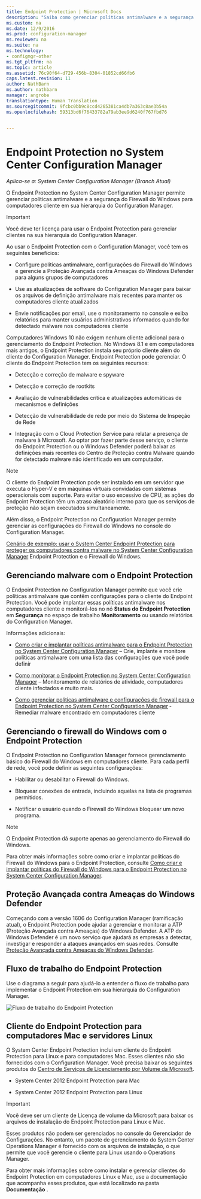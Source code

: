 ```yaml
---
title: Endpoint Protection | Microsoft Docs
description: "Saiba como gerenciar políticas antimalware e a segurança do Firewall do Windows para computadores cliente na sua hierarquia do Configuration Manager."
ms.custom: na
ms.date: 12/9/2016
ms.prod: configuration-manager
ms.reviewer: na
ms.suite: na
ms.technology:
- configmgr-other
ms.tgt_pltfrm: na
ms.topic: article
ms.assetid: 76c90f64-d729-456b-8304-01852cd66fb6
caps.latest.revision: 11
author: NathBarn
ms.author: nathbarn
manager: angrobe
translationtype: Human Translation
ms.sourcegitcommit: 9fcbc0bb9c8ccd4265381ca4db7a363c8ae3b54a
ms.openlocfilehash: 59313bd6f76433782a79ab3ee9d6240f767fbd76


---
```

# <a name="endpoint-protection-in-system-center-configuration-manager"></a>Endpoint Protection no System Center Configuration Manager

*Aplica-se a: System Center Configuration Manager (Branch Atual)*

O Endpoint Protection no System Center Configuration Manager permite gerenciar políticas antimalware e a segurança do Firewall do Windows para computadores cliente em sua hierarquia do Configuration Manager.  

> [!IMPORTANT]  
>  Você deve ter licença para usar o Endpoint Protection para gerenciar clientes na sua hierarquia do Configuration Manager.  

 Ao usar o Endpoint Protection com o Configuration Manager, você tem os seguintes benefícios:  

-   Configure políticas antimalware, configurações do Firewall do Windows e gerencie a Proteção Avançada contra Ameaças do Windows Defender para alguns grupos de computadores  

-   Use as atualizações de software do Configuration Manager para baixar os arquivos de definição antimalware mais recentes para manter os computadores cliente atualizados  

-   Envie notificações por email, use o monitoramento no console e exiba relatórios para manter usuários administrativos informados quando for detectado malware nos computadores cliente  

Computadores Windows 10 não exigem nenhum cliente adicional para o gerenciamento do Endpoint Protection. No Windows 8.1 e em computadores mais antigos, o Endpoint Protection instala seu próprio cliente além do cliente do Configuration Manager. Endpoint Protection pode gerenciar. O cliente do Endpoint Protection tem os seguintes recursos:  

-   Detecção e correção de malware e spyware  

-   Detecção e correção de rootkits  

-   Avaliação de vulnerabilidades crítica e atualizações automáticas de mecanismos e definições  

-   Detecção de vulnerabilidade de rede por meio do Sistema de Inspeção de Rede  

-   Integração com o Cloud Protection Service para relatar a presença de malware à Microsoft. Ao optar por fazer parte desse serviço, o cliente do Endpoint Protection ou o Windows Defender poderá baixar as definições mais recentes do Centro de Proteção contra Malware quando for detectado malware não identificado em um computador.  

> [!NOTE]  
>  O cliente do Endpoint Protection pode ser instalado em um servidor que executa o Hyper-V e em máquinas virtuais convidadas com sistemas operacionais com suporte. Para evitar o uso excessivo de CPU, as ações do Endpoint Protection têm um atraso aleatório interno para que os serviços de proteção não sejam executados simultaneamente.  

 Além disso, o Endpoint Protection no Configuration Manager permite gerenciar as configurações do Firewall do Windows no console do Configuration Manager.  

 [Cenário de exemplo: usar o System Center Endpoint Protection para proteger os computadores contra malware no System Center Configuration Manager](scenarios-endpoint-protection.md) Endpoint Protection e o Firewall do Windows.  


## <a name="managing-malware-with-endpoint-protection"></a>Gerenciando malware com o Endpoint Protection  
 O Endpoint Protection no Configuration Manager permite que você crie políticas antimalware que contêm configurações para o cliente do Endpoint Protection. Você pode implantar essas políticas antimalware nos computadores cliente e monitorá-los no nó **Status do Endpoint Protection** em **Segurança** no espaço de trabalho **Monitoramento** ou usando relatórios do Configuration Manager.  

 Informações adicionais:  

-   [Como criar e implantar políticas antimalware para o Endpoint Protection no System Center Configuration Manager](endpoint-antimalware-policies.md) – Crie, implante e monitore políticas antimalware com uma lista das configurações que você pode definir  

-   [Como monitorar o Endpoint Protection no System Center Configuration Manager](monitor-endpoint-protection.md) – Monitoramento de relatórios de atividade, computadores cliente infectados e muito mais.  

-   [Como gerenciar políticas antimalware e configurações de firewall para o Endpoint Protection no System Center Configuration Manager](endpoint-antimalware-firewall.md) ‑ Remediar malware encontrado em computadores cliente  


## <a name="managing-windows-firewall-with-endpoint-protection"></a>Gerenciando o firewall do Windows com o Endpoint Protection  
 O Endpoint Protection no Configuration Manager fornece gerenciamento básico do Firewall do Windows em computadores cliente. Para cada perfil de rede, você pode definir as seguintes configurações:  

-   Habilitar ou desabilitar o Firewall do Windows.  

-   Bloquear conexões de entrada, incluindo aquelas na lista de programas permitidos.  

-   Notificar o usuário quando o Firewall do Windows bloquear um novo programa.  

> [!NOTE]  
>  O Endpoint Protection dá suporte apenas ao gerenciamento do Firewall do Windows.  


 Para obter mais informações sobre como criar e implantar políticas do Firewall do Windows para o Endpoint Protection, consulte [Como criar e implantar políticas do Firewall do Windows para o Endpoint Protection no System Center Configuration Manager](create-windows-firewall-policies.md).  


## <a name="windows-defender-advanced-threat-protection"></a>Proteção Avançada contra Ameaças do Windows Defender

Começando com a versão 1606 do Configuration Manager (ramificação atual), o Endpoint Protection pode ajudar a gerenciar e monitorar a ATP (Proteção Avançada contra Ameaças) do Windows Defender. A ATP do Windows Defender é um novo serviço que ajudará as empresas a detectar, investigar e responder a ataques avançados em suas redes. Consulte [Proteção Avançada contra Ameaças do Windows Defender](windows-defender-advanced-threat-protection.md).

## <a name="endpoint-protection-workflow"></a>Fluxo de trabalho do Endpoint Protection  
 Use o diagrama a seguir para ajudá-lo a entender o fluxo de trabalho para implementar o Endpoint Protection em sua hierarquia do Configuration Manager.  

 ![Fluxo de trabalho do Endpoint Protection](../media/Endpoint-Protection-Workflow.gif)  

## <a name="endpoint-protection-client-for-mac-computers-and-linux-servers"></a>Cliente do Endpoint Protection para computadores Mac e servidores Linux  
 O System Center Endpoint Protection inclui um cliente do Endpoint Protection para Linux e para computadores Mac. Esses clientes não são fornecidos com o Configuration Manager. Você precisa baixar os seguintes produtos do [Centro de Serviços de Licenciamento por Volume da Microsoft](https://www.microsoft.com/licensing/servicecenter/default.aspx).  

-   System Center 2012 Endpoint Protection para Mac  

-   System Center 2012 Endpoint Protection para Linux  


> [!IMPORTANT]  
>  Você deve ser um cliente de Licença de volume da Microsoft para baixar os arquivos de instalação do Endpoint Protection para Linux e Mac.  

 Esses produtos não podem ser gerenciados no console do Gerenciador de Configurações. No entanto, um pacote de gerenciamento do System Center Operations Manager é fornecido com os arquivos de instalação, o que permite que você gerencie o cliente para Linux usando o Operations Manager.  

 Para obter mais informações sobre como instalar e gerenciar clientes do Endpoint Protection em computadores Linux e Mac, use a documentação que acompanha esses produtos, que está localizado na pasta **Documentação** .



<!--HONumber=Dec16_HO3-->


